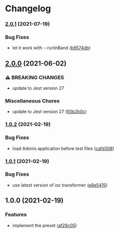 # Changelog

### [2.0.1](https://www.github.com/zakodium/adonis-jest/compare/v2.0.0...v2.0.1) (2021-07-19)


### Bug Fixes

* let it work with --runInBand ([b9574db](https://www.github.com/zakodium/adonis-jest/commit/b9574dbb4f0da5ba5b002bb041eb3ae5e294619f))

## [2.0.0](https://www.github.com/zakodium/adonis-jest/compare/v1.0.2...v2.0.0) (2021-06-02)


### ⚠ BREAKING CHANGES

* update to Jest version 27

### Miscellaneous Chores

* update to Jest version 27 ([93b2b0c](https://www.github.com/zakodium/adonis-jest/commit/93b2b0cdd1e4a9e439c5e99788175a592c995164))

### [1.0.2](https://www.github.com/zakodium/adonis-jest/compare/v1.0.1...v1.0.2) (2021-02-19)


### Bug Fixes

* load Adonis application before test files ([cafd308](https://www.github.com/zakodium/adonis-jest/commit/cafd30832bd7740ca000819d85a203bc25c0607c))

### [1.0.1](https://www.github.com/zakodium/adonis-jest/compare/v1.0.0...v1.0.1) (2021-02-19)


### Bug Fixes

* use latest version of ioc transformer ([e8e5415](https://www.github.com/zakodium/adonis-jest/commit/e8e54156eb7a78de494e1efb928c9dde64de2d9a))

## 1.0.0 (2021-02-19)


### Features

* implement the preset ([af29c05](https://www.github.com/zakodium/adonis-jest/commit/af29c05e9e192bdd98b9718495615800770b48e6))
